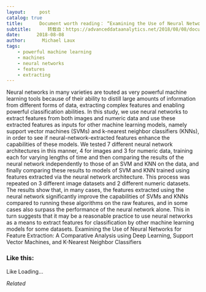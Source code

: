 ```yaml
---
layout:     post
catalog: true
title:      Document worth reading： “Examining the Use of Neural Networks for Feature Extraction： A Comparative Analysis using Deep Learning, Support Vector Machines, and K-Nearest Neighbor Classifiers”
subtitle:      转载自：https://advanceddataanalytics.net/2018/08/08/document-worth-reading-examining-the-use-of-neural-networks-for-feature-extraction-a-comparative-analysis-using-deep-learning-support-vector-machines-and-k-nearest-neighbor-classifiers/
date:      2018-08-08
author:      Michael Laux
tags:
    - powerful machine learning
    - machines
    - neural networks
    - features
    - extracting
---
```


Neural networks in many varieties are touted as very powerful machine learning tools because of their ability to distill large amounts of information from different forms of data, extracting complex features and enabling powerful classification abilities. In this study, we use neural networks to extract features from both images and numeric data and use these extracted features as inputs for other machine learning models, namely support vector machines (SVMs) and k-nearest neighbor classifiers (KNNs), in order to see if neural-network-extracted features enhance the capabilities of these models. We tested 7 different neural network architectures in this manner, 4 for images and 3 for numeric data, training each for varying lengths of time and then comparing the results of the neural network independently to those of an SVM and KNN on the data, and finally comparing these results to models of SVM and KNN trained using features extracted via the neural network architecture. This process was repeated on 3 different image datasets and 2 different numeric datasets. The results show that, in many cases, the features extracted using the neural network significantly improve the capabilities of SVMs and KNNs compared to running these algorithms on the raw features, and in some cases also surpass the performance of the neural network alone. This in turn suggests that it may be a reasonable practice to use neural networks as a means to extract features for classification by other machine learning models for some datasets. Examining the Use of Neural Networks for Feature Extraction: A Comparative Analysis using Deep Learning, Support Vector Machines, and K-Nearest Neighbor Classifiers





### Like this:

Like Loading...


*Related*

